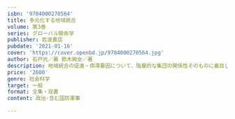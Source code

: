 ```yaml
---
isbn: '9784000270564'
title: 多元化する地域統合
volume: 第3巻
series: グローバル関係学
publisher: 岩波書店
pubdate: '2021-01-16'
cover: 'https://cover.openbd.jp/9784000270564.jpg'
author: 石戸光／著 鈴木絢女／著
description: 地域統合の促進・停滞要因について、階層的な集団の関係性そのものに着目した分析を提示する。
price: '2600'
genre: 社会科学
target: 一般
format: 全集・双書
content: 政治-含む国防軍事

---
```

